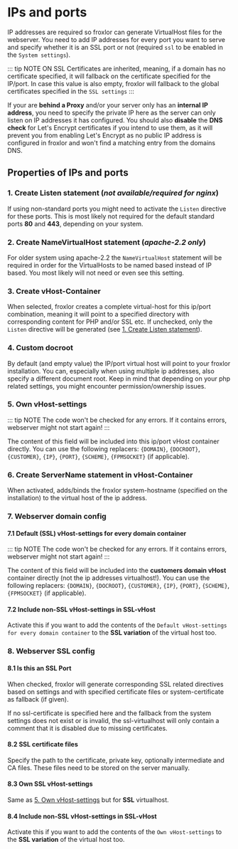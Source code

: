 # IPs and ports

IP addresses are required so froxlor can generate VirtualHost files for the webserver. You need to add IP addresses for every port you want to serve and specify whether it is an SSL port or not (required `ssl` to be enabled in the `System settings`).

::: tip NOTE ON SSL
Certificates are inherited, meaning, if a domain has no certificate specified, it will fallback on the certificate specified for the IP/port. In case this value is also empty, froxlor will fallback to the global certificates specified in the `SSL settings`
:::

If your are **behind a Proxy** and/or your server only has an **internal IP address**, you need to specify the private IP here as the server can only listen on IP addresses it has configured. You should also **disable** the **DNS check** for Let's Encrypt certificates if you intend to use them, as it will prevent you from enabling Let's Encrypt as no public IP address is configured in froxlor and won't find a matching entry from the domains DNS.

## Properties of IPs and ports

<UiBrowser src="/img/frx_ipsports_overview.png" alt="IPs and ports overview"/>

<h3 id="1-ip-listen-statement">1. Create Listen statement (<i>not available/required for nginx</i>)</h3>

If using non-standard ports you might need to activate the `Listen` directive for these ports. This is most likely not required for the default standard ports **80** and **443**, depending on your system.

### 2. Create NameVirtualHost statement (<i>apache-2.2 only</i>)

For older system using apache-2.2 the `NameVirtualHost` statement will be required in order for the VirtualHosts to be named based instead of IP based. You most likely will not need or even see this setting.

### 3. Create vHost-Container

When selected, froxlor creates a complete virtual-host for this ip/port combination, meaning it will point to a specified directory with corresponding content for PHP and/or SSL etc. If unchecked, only the `Listen` directive will be generated (see [1. Create Listen statement](#1-ip-listen-statement)).

### 4. Custom docroot

By default (and empty value) the IP/port virtual host will point to your froxlor installation. You can, especially when using multiple ip addresses, also specify a different document root. Keep in mind that depending on your php related settings, you might encounter permission/ownership issues.

<h3 id="5-own-vhost-settings">5. Own vHost-settings</h3>

::: tip NOTE
The code won't be checked for any errors. If it contains errors, webserver might not start again!
:::

The content of this field will be included into this ip/port vHost container directly. You can use the following replacers: `{DOMAIN}`, `{DOCROOT}`, `{CUSTOMER}`, `{IP}`, `{PORT}`, `{SCHEME}`, `{FPMSOCKET}` (if applicable).

### 6. Create ServerName statement in vHost-Container

When activated, adds/binds the froxlor system-hostname (specified on the installation) to the virtual host of the ip address.

### 7. Webserver domain config

#### 7.1 Default (SSL) vHost-settings for every domain container

::: tip NOTE
The code won't be checked for any errors. If it contains errors, webserver might not start again!
:::

The content of this field will be included into the **customers domain vHost** container directly (not the ip addresses virtualhost!). You can use the following replacers: `{DOMAIN}`, `{DOCROOT}`, `{CUSTOMER}`, `{IP}`, `{PORT}`, `{SCHEME}`, `{FPMSOCKET}` (if applicable).

#### 7.2 Include non-SSL vHost-settings in SSL-vHost

Activate this if you want to add the contents of the `Default vHost-settings for every domain container` to the **SSL variation** of the virtual host too.

### 8. Webserver SSL config

#### 8.1 Is this an SSL Port

When checked, froxlor will generate corresponding SSL related directives based on settings and with specified certificate files or system-certificate as fallback (if given).

If no ssl-certificate is specified here and the fallback from the system settings does not exist or is invalid, the ssl-virtualhost will only contain a comment that it is disabled due to missing certificates.

#### 8.2 SSL certificate files

Specify the path to the certificate, private key, optionally intermediate and CA files. These files need to be stored on the server manually.

#### 8.3 Own SSL vHost-settings

Same as [5. Own vHost-settings](#5-own-vhost-settings) but for **SSL** virtualhost.

#### 8.4 Include non-SSL vHost-settings in SSL-vHost

Activate this if you want to add the contents of the `Own vHost-settings` to the **SSL variation** of the virtual host too.
